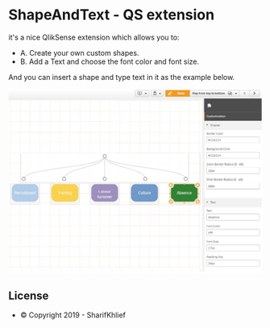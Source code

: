 # ShapeAndText - QS extension

it's a nice QlikSense extension which allows you to:

* A. Create your own custom shapes.
* B. Add a Text and choose the font color and font size.

And you can insert a shape and type text in it as the example below.

<img src="./screenShot.jpg">


## License

* © Copyright 2019 - SharifKhlief
